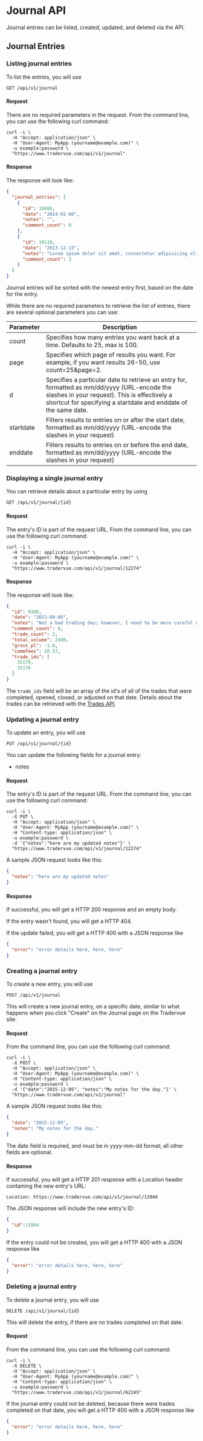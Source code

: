 Journal API
==========

Journal entries can be listed, created, updated, and deleted via the API.

Journal Entries
---------------

### Listing journal entries

To list the entries, you will use

`GET /api/v1/journal`

#### Request

There are no required parameters in the request. From the command line, you can use the following curl command:

```
curl -i \
  -H "Accept: application/json" \
  -H "User-Agent: MyApp (yourname@example.com)" \
  -u example:password \
  "https://www.tradervue.com/api/v1/journal"
```

#### Response

The response will look like:

```json
{
  "journal_entries": [
    {
      "id": 10680,
      "date": "2014-01-08",
      "notes": "",
      "comment_count": 0
    },
    {
      "id": 10118,
      "date": "2013-12-13",
      "notes": "Lorem ipsum dolor sit amet, consectetur adipisicing elit, sed do eiusmod tempor incididunt ut labore et dolore magna aliqua.",
      "comment_count": 3
    }
  ]
}
```

Journal entries will be sorted with the newest entry first, based on the date for the entry.

While there are no required parameters to retrieve the list of entries, there are several optional parameters you can use:

Parameter | Description |
--------- | ----------- |
count     | Specifies how many entries you want back at a time. Defaults to 25, max is 100. |
page      | Specifies which page of results you want. For example, if you want results 26-50, use count=25&page=2. |
d         | Specifies a particular date to retrieve an entry for, formatted as mm/dd/yyyy (URL-encode the slashes in your request). This is effectively a shortcut for specifying a startdate and enddate of the same date. |
startdate | Filters results to entries on or after the start date, formatted as mm/dd/yyyy (URL-encode the slashes in your request) |
enddate   | Filters results to entries on or before the end date, formatted as mm/dd/yyyy (URL-encode the slashes in your request) |

### Displaying a single journal entry

You can retrieve details about a particular entry by using 

`GET /api/v1/journal/{id}`

#### Request

The entry's ID is part of the request URL. From the command line, you can use the following curl command:

```
curl -i \
  -H "Accept: application/json" \
  -H "User-Agent: MyApp (yourname@example.com)" \
  -u example:password \
  "https://www.tradervue.com/api/v1/journal/12274"
```

#### Response

The response will look like:

```json
{
  "id": 9300,
  "date": "2013-09-06",
  "notes": "Not a bad trading day; however, I need to be more careful on the open.",
  "comment_count": 0,
  "trade_count": 2,
  "total_volume": 2400,
  "gross_pl": -1.0,
  "commfees": 20.57,
  "trade_ids": [
    35170,
    35176
  ]
}
```

The `trade_ids` field will be an array of the id's of all of the trades that were completed, opened, 
closed, or adjusted on that date. Details about the trades can be retrieved with the [Trades API](trades.md).

### Updating a journal entry

To update an entry, you will use

`PUT /api/v1/journal/{id}`

You can update the following fields for a journal entry:

- notes

#### Request

The entry's ID is part of the request URL. From the command line, you can use the following curl command:

```
curl -i \
  -X PUT \
  -H "Accept: application/json" \
  -H "User-Agent: MyApp (yourname@example.com)" \
  -H "Content-type: application/json" \
  -u example:password \
  -d '{"notes":"here are my updated notes"}' \
  "https://www.tradervue.com/api/v1/journal/12274"
```

A sample JSON request looks like this:

```json
{
  "notes": "here are my updated notes"
}
```

#### Response

If successful, you will get a HTTP 200 response and an empty body.

If the entry wasn't found, you will get a HTTP 404.

If the update failed, you will get a HTTP 400 with a JSON response like

```json
{
  "error": "error details here, here, here"
}
```

### Creating a journal entry

To create a new entry, you will use

`POST /api/v1/journal`

This will create a new journal entry, on a specific date, similar to what happens when you click "Create" on the Journal page on the Tradervue
site.

#### Request

From the command line, you can use the following curl command:

```
curl -i \
  -X POST \
  -H "Accept: application/json" \
  -H "User-Agent: MyApp (yourname@example.com)" \
  -H "Content-type: application/json" \
  -u example:password \
  -d '{"date":"2015-12-05", "notes":"My notes for the day."}' \
  "https://www.tradervue.com/api/v1/journal"
```

A sample JSON request looks like this:

```json
{
  "date": "2015-12-05",
  "notes": "My notes for the day."
}
```

The date field is required, and must be in yyyy-mm-dd format; all other fields are optional.

#### Response

If successful, you will get a HTTP 201 response with a Location header containing the new entry's URL:

```
Location: https://www.tradervue.com/api/v1/journal/13944
```

The JSON response will include the new entry's ID:

```json
{
  "id":13944
}
```

If the entry could not be created, you will get a HTTP 400 with a JSON response like

```json
{
  "error": "error details here, here, here"
}
```

### Deleting a journal entry

To delete a journal entry, you will use

`DELETE /api/v1/journal/{id}`

This will delete the entry, if there are no trades completed on that date.

#### Request

From the command line, you can use the following curl command:

```
curl -i \
  -X DELETE \
  -H "Accept: application/json" \
  -H "User-Agent: MyApp (yourname@example.com)" \
  -H "Content-type: application/json" \
  -u example:password \
  "https://www.tradervue.com/api/v1/journal/62245"
```

If the journal entry could not be deleted, because there were trades completed on that date, you will get a HTTP 400 with a JSON response like

```json
{
  "error": "error details here, here, here"
}
```